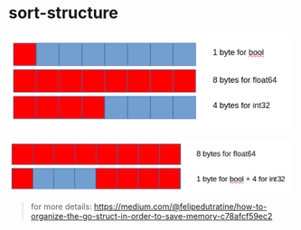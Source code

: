 # sort-structure

![alt text for screen readers](https://github.com/MaxwelMazur/sort-structure/blob/main/1_Zd0nkKfQcIzg6XUPDUBsEg.png)

![alt text for screen readers](https://github.com/MaxwelMazur/sort-structure/blob/main/1_wQvQILr8fAJqnWZ07kpmlA.png)



> for more details: https://medium.com/@felipedutratine/how-to-organize-the-go-struct-in-order-to-save-memory-c78afcf59ec2
